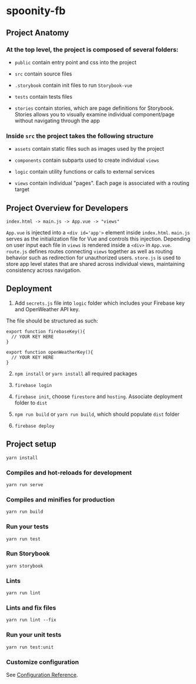 # spoonity-fb


## Project Anatomy

### At the top level, the project is composed of several folders:

- `public` contain entry point and css into the project

- `src` contain source files

- `.storybook` contain init files to run `Storybook-vue` 

- `tests` contain tests files

- `stories` contain stories, which are page definitions for Storybook. Stories allows you to visually examine individual component/page without navigating through the app

### Inside `src` the project takes the following structure

- `assets` contain static files such as images used by the project

- `components` contain subparts used to create individual `views`

- `logic` contain utility functions or calls to external services

- `views` contain individual "pages". Each page is associated with a routing target


## Project Overview for Developers

```
index.html -> main.js -> App.vue -> "views"
```

`App.vue` is injected into a `<div id='app'>` element inside `index.html`. `main.js` serves as the initialization file for Vue and controls this injection. Depending on user input each file in `views` is rendered inside a `<div>` in `App.vue`. `route.js` defines routes connecting `views` together as well as routing behavior such as redirection for unauthorized users. `store.js` is used to store app level states that are shared across individual views, maintaining consistency across navigation.


## Deployment

1. Add `secrets.js` file into `logic` folder which includes your Firebase key and OpenWeather API key.

The file should be structured as such:

```
export function firebaseKey(){
  // YOUR KEY HERE
}

export function openWeatherKey(){
  // YOUR KEY HERE
}
```
2. `npm install` or `yarn install` all required packages

3. `firebase login`

4. `firebase init`, choose `firestore` and `hosting`. Associate deployment folder to `dist`

5. `npm run build` or `yarn run build`, which should populate `dist` folder

6. `firebase deploy`

## Project setup
```
yarn install
```

### Compiles and hot-reloads for development
```
yarn run serve
```

### Compiles and minifies for production
```
yarn run build
```

### Run your tests
```
yarn run test
```

### Run Storybook
```
yarn storybook
```

### Lints 
```
yarn run lint
```

### Lints and fix files
```
yarn run lint --fix
```

### Run your unit tests
```
yarn run test:unit
```

### Customize configuration
See [Configuration Reference](https://cli.vuejs.org/config/).
